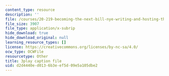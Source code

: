 ```yaml
---
content_type: resource
description: ''
file: /courses/20-219-becoming-the-next-bill-nye-writing-and-hosting-the-educational-show-january-iap-2015/d2d4440ed0136b3eef5d09e5a105dbe2_zWx-ofgwwY8.srt
file_size: 3907
file_type: application/x-subrip
hide_download: true
hide_download_original: null
learning_resource_types: []
license: https://creativecommons.org/licenses/by-nc-sa/4.0/
ocw_type: OCWFile
resourcetype: Other
title: 3play caption file
uid: d2d4440e-d013-6b3e-ef5d-09e5a105dbe2
---
```

